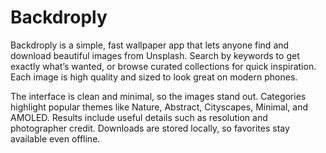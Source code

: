 # Backdroply

Backdroply is a simple, fast wallpaper app that lets anyone find and download beautiful images from Unsplash. Search by keywords to get exactly what’s wanted, or browse curated collections for quick inspiration. Each image is high quality and sized to look great on modern phones.

The interface is clean and minimal, so the images stand out. Categories highlight popular themes like Nature, Abstract, Cityscapes, Minimal, and AMOLED. Results include useful details such as resolution and photographer credit. Downloads are stored locally, so favorites stay available even offline.

